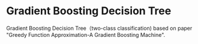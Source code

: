 # Gradient Boosting Decision Tree
Gradient Boosting Decision Tree（two-class classification) based on paper "Greedy Function Approximation-A Gradient Boosting Machine".